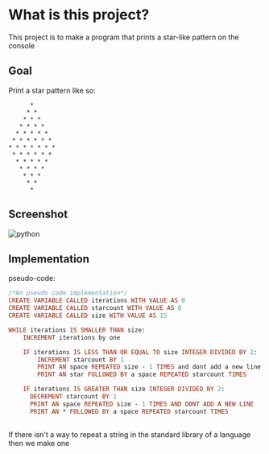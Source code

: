 # What is this project?

This project is to make a program that prints a star-like pattern on the console

## Goal

Print a star pattern like so:

```
      * 
     * *      
    * * *     
   * * * *
  * * * * *
 * * * * * *
* * * * * * *
 * * * * * *
  * * * * *
   * * * *
    * * *
     * *
      *
```

## Screenshot

![python](https://i.ibb.co/RGK8dpT/image.png)

## Implementation

pseudo-code:

```prolog
/*An pseudo code implementation*/
CREATE VARIABLE CALLED iterations WITH VALUE AS 0
CREATE VARIABLE CALLED starcount WITH VALUE AS 0
CREATE VARIABLE CALLED size WITH VALUE AS 15

WHILE iterations IS SMALLER THAN size:
    INCREMENT iterations by one

    IF iterations IS LESS THAN OR EQUAL TO size INTEGER DIVIDED BY 2:
        INCREMENT starcount BY 1
        PRINT AN space REPEATED size - 1 TIMES and dont add a new line
        PRINT AN star FOLLOWED BY a space REPEATED starcount TIMES

    IF iterations IS GREATER THAN size INTEGER DIVIDED BY 2:
      DECREMENT starcount BY 1
      PRINT AN space REPEATED size - 1 TIMES AND DONT ADD A NEW LINE
      PRINT AN * FOLLOWED BY a space REPEATED starcount TIMES
        
```

If there isn't a way to repeat a string in the standard library of a language then we make one
